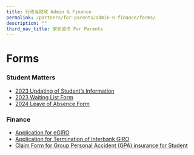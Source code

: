 ```yaml
---
title: 行政与财政 Admin & Finance
permalink: /partners/for-parents/admin-n-finance/forms/
description: ""
third_nav_title: 家长资讯 For Parents
---
```

Forms
=====
### Student Matters
* [2023 Updating of Student’s Information](https://pg.moe.edu.sg/forms/sdf)
* [2023 Waiting List Form](https://form.gov.sg/630451640386aa0012717828)
* [2024 Leave of Absence Form](https://go.gov.sg/loa-form-2024)

### Finance
* [Application for eGIRO](https://www.moe.gov.sg/financial-matters/fees/egiro)
* [Application for Termination of Interbank GIRO](/files/GIRO_Termination_Form_reviseSep19.pdf)
* [Claim Form for Group Personal Accident (GPA) insurance for Student](https://www.income.com.sg/group-insurance-for-schools-and-centres-and-moe/group-personal-accident-for-students)